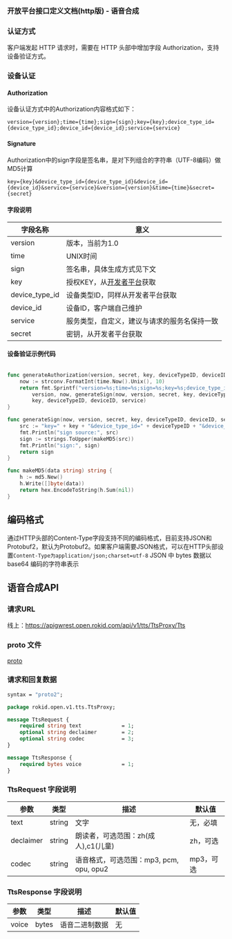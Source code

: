 ### 开放平台接口定义文档(http版) - 语音合成

### 认证方式

客户端发起 HTTP 请求时，需要在 HTTP 头部中增加字段 Authorization，支持设备验证方式。

### 设备认证

#### Authorization

设备认证方式中的Authorization内容格式如下：

```text
version={version};time={time};sign={sign};key={key};device_type_id={device_type_id};device_id={device_id};service={service}
```

#### Signature

Authorization中的sign字段是签名串，是对下列组合的字符串（UTF-8编码）做MD5计算

```text
key={key}&device_type_id={device_type_id}&device_id={device_id}&service={service}&version={version}&time={time}&secret={secret}
```

#### 字段说明

| 字段名称       | 意义                                                              |
| -------------- | ----------------------------------------------------------------- |
| version        | 版本，当前为1.0                                                   |
| time           | UNIX时间                                                          |
| sign           | 签名串，具体生成方式见下文                                        |
| key            | 授权KEY，从[开发者平台](https://developer.rokid.com/voice/#/)获取 |
| device_type_id | 设备类型ID，同样从开发者平台获取                                |
| device_id      | 设备ID，客户端自己维护                                           |
| service        | 服务类型，自定义，建议与请求的服务名保持一致                      |
| secret         | 密钥，从开发者平台获取                                            |

#### 设备验证示例代码

```go

func generateAuthorization(version, secret, key, deviceTypeID, deviceID, service string) string {
    now := strconv.FormatInt(time.Now().Unix(), 10)
    return fmt.Sprintf("version=%s;time=%s;sign=%s;key=%s;device_type_id=%s;device_id=%s;service=%s",
        version, now, generateSign(now, version, secret, key, deviceTypeID, deviceID, service),
        key, deviceTypeID, deviceID, service)
}

func generateSign(now, version, secret, key, deviceTypeID, deviceID, service string) string {
    src := "key=" + key + "&device_type_id=" + deviceTypeID + "&device_id=" + deviceID + "&service=" + service + "&version=" + version + "&time=" + now + "&secret=" + secret
    fmt.Println("sign source:", src)
    sign := strings.ToUpper(makeMD5(src))
    fmt.Println("sign:", sign)
    return sign
}

func makeMD5(data string) string {
    h := md5.New()
    h.Write([]byte(data))
    return hex.EncodeToString(h.Sum(nil))
}

```
## 编码格式

通过HTTP头部的Content-Type字段支持不同的编码格式，目前支持JSON和Protobuf2，默认为Protobuf2。如果客户端需要JSON格式，可以在HTTP头部设置`Content-Type为application/json;charset=utf-8`
JSON 中 bytes 数据以 base64 编码的字符串表示

## 语音合成API

### 请求URL

线上：<https://apigwrest.open.rokid.com/api/v1/tts/TtsProxy/Tts>

### proto 文件

[proto](https://github.com/Rokid/rokid-openvoice-http/blob/master/protobuf/tts.proto)

### 请求和回复数据

``` protobuf
syntax = "proto2";

package rokid.open.v1.tts.TtsProxy;

message TtsRequest {
    required string text             = 1;
    optional string declaimer        = 2;
    optional string codec            = 3;
}

message TtsResponse {
    required bytes voice             = 1;
}

```

### TtsRequest 字段说明

| 参数    | 类型    | 描述                                   | 默认值  |
| --------| ------ | -------------------------------       | ---- |
| text   | string  | 文字 | 无，必填 |
| declaimer    | string | 朗读者，可选范围：zh(成人),c1(儿童)                      | zh，可选 |
| codec   | string | 语音格式，可选范围：mp3, pcm, opu, opu2       | mp3，可选 |

### TtsResponse 字段说明

| 参数             | 类型     | 描述                         | 默认值  |
| -------------- | ------ | ------------------------------- | ---- |
| voice            | bytes  | 语音二进制数据                    | 无 |

